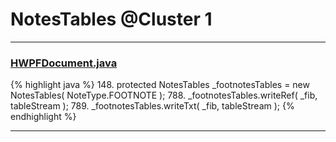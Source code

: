 # NotesTables @Cluster 1

***

### [HWPFDocument.java](https://searchcode.com/codesearch/view/97383956/)
{% highlight java %}
148. protected NotesTables _footnotesTables = new NotesTables( NoteType.FOOTNOTE );
788.       _footnotesTables.writeRef( _fib, tableStream );
789.       _footnotesTables.writeTxt( _fib, tableStream );
{% endhighlight %}

***

